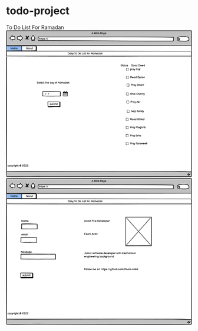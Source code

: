 # todo-project
To Do List For Ramadan
![wireframe](./assets/home-wireframe.png)
![wireframe](./assets/about-wireframe.png)